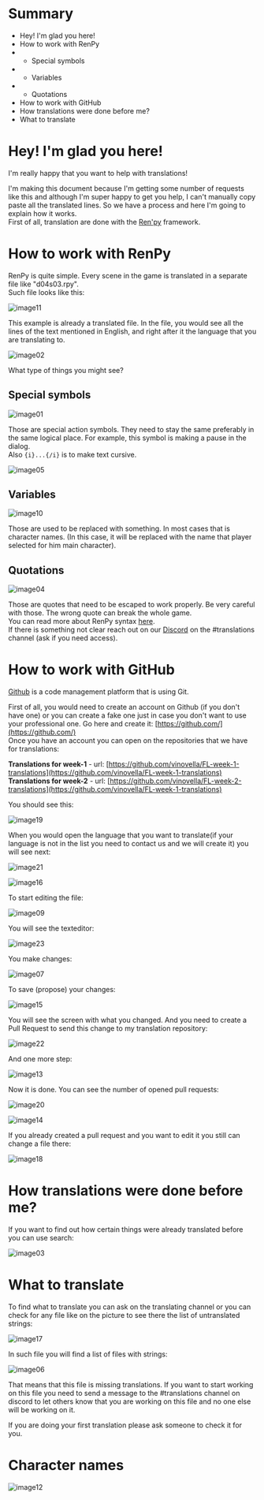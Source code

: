 # Summary

- Hey! I'm glad you here!
- How to work with RenPy
- - Special symbols
- - Variables
- - Quotations
- How to work with GitHub
- How translations were done before me?
- What to translate

# Hey! I'm glad you here!

I'm really happy that you want to help with translations!

I'm making this document because I'm getting some number of requests like this and although I'm super happy to get you help, I can't manually copy paste all the translated lines. So we have a process and here I'm going to explain how it works.  
First of all, translation are done with the [Ren'py](https://www.renpy.org/) framework.

# How to work with RenPy

RenPy is quite simple. Every scene in the game is translated in a separate file like "d04s03.rpy".  
Such file looks like this:

![image11](./media/image11.png)

This example is already a translated file. In the file, you would see all the lines of the text mentioned in English, and right after it the language that you are translating to.

![image02](./media/image02.png)

What type of things you might see?

## Special symbols

![image01](./media/image01.png)  

Those are special action symbols. They need to stay the same preferably in the same logical place. For example, this symbol is making a pause in the dialog.  
Also `{i}...{/i}` is to make text cursive.

![image05](./media/image05.png)

## Variables

![image10](./media/image10.png)

Those are used to be replaced with something. In most cases that is character names. (In this case, it will be replaced with the name that player selected for him main character).

## Quotations

![image04](./media/image04.png)

Those are quotes that need to be escaped to work properly. Be very careful with those. The wrong quote can break the whole game.  
You can read more about RenPy syntax [here](https://www.renpy.org/dev-doc/html/translations.html).  
If there is something not clear reach out on our [Discord](https://discord.gg/b6CNu2C) on the #translations channel (ask if you need access). 

# How to work with GitHub

[Github](https://github.com/) is a code management platform that is using Git.

First of all, you would need to create an account on Github (if you don't have one) or you can create a fake one just in case you don't want to use your professional one. Go here and create it: [https://github.com/](https://github.com/)  
Once you have an account you can open on the repositories that we have for translations:

**Translations for week-1** - url: [https://github.com/vinovella/FL-week-1-translations](https://github.com/vinovella/FL-week-1-translations)  
**Translations for week-2** - url: [https://github.com/vinovella/FL-week-2-translations](https://github.com/vinovella/FL-week-1-translations)

You should see this:

![image19](./media/image19.png)

When you would open the language that you want to translate(if your language is not in the list you need to contact us and we will create it) you will see next:

![image21](./media/image21.png)

![image16](./media/image16.png)

To start editing the file:

![image09](./media/image09.png)

You will see the texteditor:

![image23](./media/image23.png)

You make changes:

![image07](./media/image07.png)

To save (propose) your changes:

![image15](./media/image15.png)

You will see the screen with what you changed. And you need to create a Pull Request to send this change to my translation repository:

![image22](./media/image22.png)

And one more step:

![image13](./media/image13.png)

Now it is done. You can see the number of opened pull requests:

![image20](./media/image20.png)

![image14](./media/image14.png)

If you already created a pull request and you want to edit it you still can change a file there:

![image18](./media/image18.png)

# How translations were done before me?

If you want to find out how certain things were already translated before you can use search:

![image03](./media/image03.png)

# What to translate

To find what to translate you can ask on the translating channel or you can check for any file like on the picture to see there the list of untranslated strings:

![image17](./media/image17.png)

In such file you will find a list of files with strings:

![image06](./media/image06.png)

That means that this file is missing translations. If you want to start working on this file you need to send a message to the #translations channel on discord to let others know that you are working on this file and no one else will be working on it.

If you are doing your first translation please ask someone to check it for you.

# Character names

![image12](./media/image12.png)
